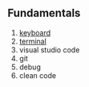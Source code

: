 ## Fundamentals
1. [keyboard](fundamentals/keyboard.en.md)
2. [terminal](fundamentals/terminal.en.md)
3. visual studio code
4. git
5. debug
6. clean code
